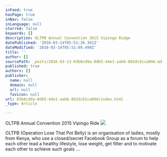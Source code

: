 ```yaml
---
inFeed: true
hasPage: true
inNav: false
inLanguage: null
starred: false
keywords: []
description: OLTPB Annual Convention 2015 Vipingo Ridge
datePublished: '2016-03-14T05:51:36.361Z'
dateModified: '2016-03-14T05:51:09.490Z'
title: ''
author: []
sourcePath: _posts/2016-03-13-03b8cd9a-0db5-44e1-aab6-802dc61ca09d.md
published: true
authors: []
publisher:
  name: null
  domain: null
  url: null
  favicon: null
url: 03b8cd9a-0db5-44e1-aab6-802dc61ca09d/index.html
_type: Article

---
```

OLTPB Annual Convention 2015 Vipingo Ride
![](https://s3-us-west-2.amazonaws.com/the-grid-img/p/b29d0f92498e62187bd9a5841f3ebc1af8492060.jpg)

OLTPB (Operation Lose That Pot Belly) is an organisation of ladies, mostly from Kenya, who use a closed/secret Facebook Group as a forum to help each other lead a healthy lifestyle, lose weight, get fitter and to motivate each other to achieve such goals ...